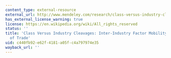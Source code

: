 ```yaml
---
content_type: external-resource
external_url: http://www.mendeley.com/research/class-versus-industry-cleavages-interindustry-factor-mobility-politics-trade/
has_external_license_warning: true
license: https://en.wikipedia.org/wiki/All_rights_reserved
status: ''
title: 'Class Versus Industry Cleavages: Inter-Industry Factor Mobility and the Politics
  of Trade'
uid: c440fb92-e62f-4181-a05f-c4a797974e35
wayback_url: ''
---
```

